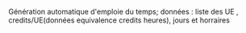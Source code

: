 Génération
automatique d'emploie
du temps; données :
liste des UE ,
credits/UE(données
equivalence credits
heures), jours et
horraires
